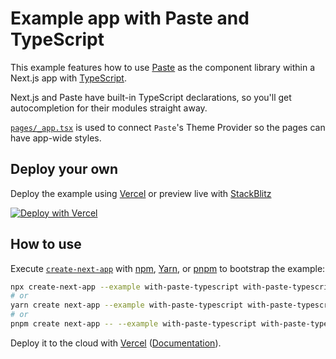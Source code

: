 # Example app with Paste and TypeScript

This example features how to use [Paste](https://paste.twilio.design) as the component library within a Next.js app with [TypeScript](https://www.typescriptlang.org/).

Next.js and Paste have built-in TypeScript declarations, so you'll get autocompletion for their modules straight away.

[`pages/_app.tsx`](pages/_app.tsx) is used to connect `Paste`'s Theme Provider so the pages can have app-wide styles.

## Deploy your own

Deploy the example using [Vercel](https://vercel.com?utm_source=github&utm_medium=readme&utm_campaign=next-example) or preview live with [StackBlitz](https://stackblitz.com/github/vercel/next.js/tree/canary/examples/with-paste-typescript)

[![Deploy with Vercel](https://vercel.com/button)](https://vercel.com/new/git/external?repository-url=https://github.com/vercel/next.js/tree/canary/examples/with-paste-typescript&project-name=with-paste-typescript&repository-name=with-paste-typescript)

## How to use

Execute [`create-next-app`](https://github.com/vercel/next.js/tree/canary/packages/create-next-app) with [npm](https://docs.npmjs.com/cli/init), [Yarn](https://yarnpkg.com/lang/en/docs/cli/create/), or [pnpm](https://pnpm.io) to bootstrap the example:

```bash
npx create-next-app --example with-paste-typescript with-paste-typescript-app
# or
yarn create next-app --example with-paste-typescript with-paste-typescript-app
# or
pnpm create next-app -- --example with-paste-typescript with-paste-typescript-app
```

Deploy it to the cloud with [Vercel](https://vercel.com/new?utm_source=github&utm_medium=readme&utm_campaign=next-example) ([Documentation](https://nextjs.org/docs/deployment)).
